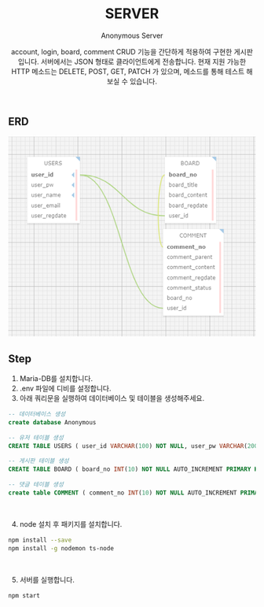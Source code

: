 # <div align="center"> SERVER </div>

<div align="center">

Anonymous Server

account, login, board, comment CRUD 기능을 간단하게 적용하여 구현한 게시판입니다. 서버에서는 JSON 형태로 클라이언트에게 전송합니다. 현재 지원 가능한 HTTP 메소드는 DELETE, POST, GET, PATCH 가 있으며, 메소드를 통해 테스트 해보실 수 있습니다.

</div>

<br>

## ERD

<img src="./public/img/diagram.png">

<br>

## Step

1. Maria-DB를 설치합니다.
2. .env 파일에 디비를 설정합니다.
3. 아래 쿼리문을 실행하여 데이터베이스 및 테이블을 생성해주세요.

```sql
-- 데이터베이스 생성
create database Anonymous
```

```sql
-- 유저 테이블 생성
CREATE TABLE USERS ( user_id VARCHAR(100) NOT NULL, user_pw VARCHAR(200) NOT NULL, user_name VARCHAR(100) NOT NULL, user_email VARCHAR(100), user_regdate DATE, primary key (user_id) );
```

```sql
-- 게시판 테이블 생성
CREATE TABLE BOARD ( board_no INT(10) NOT NULL AUTO_INCREMENT PRIMARY KEY, board_title VARCHAR(200) NOT NULL, board_content TEXT(65535) NOT NULL, board_regdate DATE, user_id  VARCHAR(100) NOT NULL, FOREIGN KEY(user_id) REFERENCES USERS(user_id) );
```

```sql
-- 댓글 테이블 생성
create table COMMENT ( comment_no INT(10) NOT NULL AUTO_INCREMENT PRIMARY KEY, comment_parent INT(10) DEFAULT NULL, comment_content TEXT(65535) NOT NULL, comment_regdate DATE NOT NULL, comment_status CHAR(1) DEFAULT 'Y', board_no INT(10) NOT NULL, user_id VARCHAR(100) NOT NULL, FOREIGN KEY(board_no) REFERENCES BOARD(board_no) on delete cascade , FOREIGN KEY(user_id) REFERENCES USERS(user_id) on delete cascade);
```

<br>

4. node 설치 후 패키지를 설치합니다.

```sh
npm install --save
npm install -g nodemon ts-node
```

<br>

5. 서버를 실행합니다.

```sh
npm start
```
